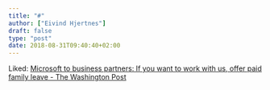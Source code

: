 ```yaml
---
title: "#"
author: ["Eivind Hjertnes"]
draft: false
type: "post"
date: 2018-08-31T09:40:40+02:00
---
```


Liked:
[Microsoft
to business partners: If you want to work with us, offer paid family
leave - The Washington Post](https://www.washingtonpost.com/business/economy/microsoft-to-business-partners-if-you-want-to-work-with-us-offer-paid-family-leave/2018/08/29/979ffcca-abc0-11e8-8a0c-70b618c98d3c%5Fstory.html?noredirect=on&utm%5Fterm=.c70433373561)
